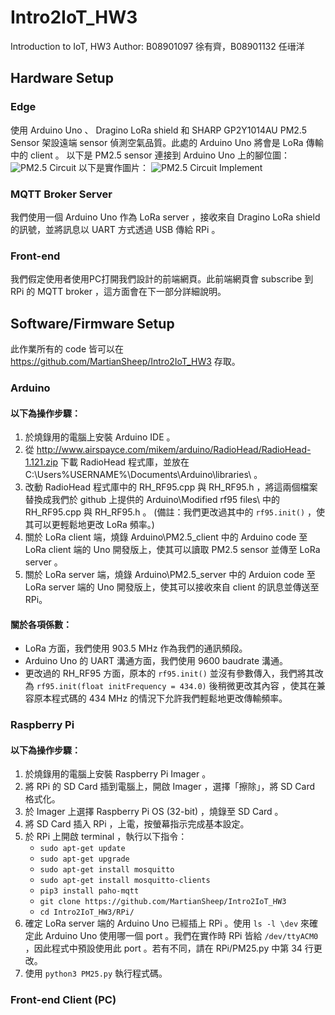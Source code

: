 # Intro2IoT_HW3
Introduction to IoT, HW3
Author: B08901097 徐有齊，B08901132 任瑨洋

## Hardware Setup
### Edge
使用 Arduino Uno 、 Dragino LoRa shield 和 SHARP GP2Y1014AU PM2.5 Sensor 架設遠端 sensor 偵測空氣品質。此處的 Arduino Uno 將會是 LoRa 傳輸中的 client 。
以下是 PM2.5 sensor 連接到 Arduino Uno 上的腳位圖：
![PM2.5 Circuit](https://imgur.com/jdgksA9)
以下是實作圖片：
![PM2.5 Circuit Implement](https://imgur.com/Xep1t5T)

### MQTT Broker Server
我們使用一個 Arduino Uno 作為 LoRa server ，接收來自 Dragino LoRa shield 的訊號，並將訊息以 UART 方式透過 USB 傳給 RPi 。

### Front-end
我們假定使用者使用PC打開我們設計的前端網頁。此前端網頁會 subscribe 到 RPi 的 MQTT broker ，這方面會在下一部分詳細說明。

## Software/Firmware Setup
此作業所有的 code 皆可以在 https://github.com/MartianSheep/Intro2IoT_HW3 存取。
### Arduino
#### 以下為操作步驟：
1. 於燒錄用的電腦上安裝 Arduino IDE 。
2. 從 http://www.airspayce.com/mikem/arduino/RadioHead/RadioHead-1.121.zip 下載 RadioHead 程式庫，並放在 C:\Users\%USERNAME%\Documents\Arduino\libraries\ 。
3. 改動 RadioHead 程式庫中的 RH_RF95.cpp 與 RH_RF95.h ，將這兩個檔案替換成我們於 github 上提供的 Arduino\Modified rf95 files\ 中的 RH_RF95.cpp 與 RH_RF95.h 。 (備註：我們更改過其中的 `rf95.init()` ，使其可以更輕鬆地更改 LoRa 頻率。)
4. 關於 LoRa client 端，燒錄 Arduino\PM2.5_client 中的 Arduino code 至 LoRa client 端的 Uno 開發版上，使其可以讀取 PM2.5 sensor 並傳至 LoRa server 。
5. 關於 LoRa server 端，燒錄 Arduino\PM2.5_server 中的 Arduion code 至 LoRa server 端的 Uno 開發版上，使其可以接收來自 client 的訊息並傳送至 RPi。
#### 關於各項係數：
- LoRa 方面，我們使用 903.5 MHz 作為我們的通訊頻段。
- Arduino Uno 的 UART 溝通方面，我們使用 9600 baudrate 溝通。
- 更改過的 RH_RF95 方面，原本的 `rf95.init()` 並沒有參數傳入，我們將其改為 `rf95.init(float initFrequency = 434.0)` 後稍微更改其內容 ，使其在兼容原本程式碼的 434 MHz 的情況下允許我們輕鬆地更改傳輸頻率。

### Raspberry Pi
#### 以下為操作步驟：
1. 於燒錄用的電腦上安裝 Raspberry Pi Imager 。
2. 將 RPi 的 SD Card 插到電腦上，開啟 Imager ，選擇「擦除」，將 SD Card 格式化。
3. 於 Imager 上選擇 Raspberry Pi OS (32-bit) ，燒錄至 SD Card 。
4. 將 SD Card 插入 RPi ，上電，按螢幕指示完成基本設定。
5. 於 RPi 上開啟 terminal ，執行以下指令：
	- `sudo apt-get update`
	- `sudo apt-get upgrade`
	- `sudo apt-get install mosquitto`
	- `sudo apt-get install mosquitto-clients`
	- `pip3 install paho-mqtt`
	- `git clone https://github.com/MartianSheep/Intro2IoT_HW3`
	- `cd Intro2IoT_HW3/RPi/`
6. 確定 LoRa server 端的 Arduino Uno 已經插上 RPi 。使用 `ls -l \dev` 來確定此 Arduino Uno 使用哪一個 port 。我們在實作時 RPi 皆給 `/dev/ttyACM0` ，因此程式中預設使用此 port 。若有不同，請在 RPi/PM25.py 中第 34 行更改。
7. 使用 `python3 PM25.py` 執行程式碼。

### Front-end Client (PC)
